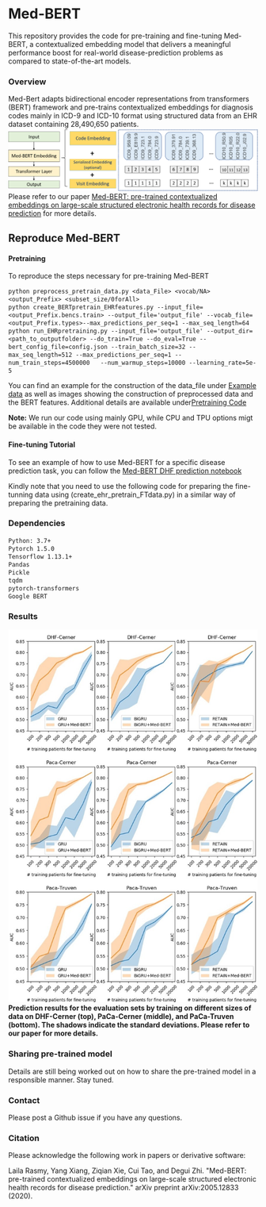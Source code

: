 # Med-BERT
This repository provides the code for pre-training and fine-tuning Med-BERT, a contextualized embedding model that delivers a meaningful performance boost for real-world disease-prediction problems as compared to state-of-the-art models.

### Overview
Med-Bert adapts bidirectional encoder representations from transformers (BERT) framework and pre-trains contextualized embeddings for diagnosis codes mainly in ICD-9 and ICD-10 format using structured data from an EHR dataset containing 28,490,650 patients. 
 ![Med-BERT_Structure](Med-BERT_Structure.png)
Please refer to our paper [Med-BERT: pre-trained contextualized embeddings on large-scale structured electronic health records for disease prediction](https://arxiv.org/abs/2005.12833) for more details.

  
## Reproduce Med-BERT
#### Pretraining

To reproduce the steps necessary for pre-training Med-BERT

    python preprocess_pretrain_data.py <data_File> <vocab/NA> <output_Prefix> <subset_size/0forAll>
    python create_BERTpretrain_EHRfeatures.py --input_file=<output_Prefix.bencs.train> --output_file='output_file' --vocab_file=<output_Prefix.types>--max_predictions_per_seq=1 --max_seq_length=64
    python run_EHRpretraining.py --input_file='output_file' --output_dir=<path_to_outputfolder> --do_train=True --do_eval=True --bert_config_file=config.json --train_batch_size=32 --max_seq_length=512 --max_predictions_per_seq=1 --num_train_steps=4500000   --num_warmup_steps=10000 --learning_rate=5e-5

You can find an example for the construction of the data_file under [Example data](Pretraining%20Code/Data%20Pre-processing%20Code/Example%20data) as well as images showing the construction of preprocessed data and the BERT features. Additional details are available under[Pretraining Code](Pretraining%20Code)

<B>Note:</B> We run our code using mainly GPU, while CPU and TPU options migt be available in the code they were not tested.

#### Fine-tuning Tutorial

To see an example of how to use Med-BERT for a specific disease prediction task, you can follow the [Med-BERT DHF prediction notebook](Fine-Tunning%20Tutorials/predicting_DHF_MED_BERT_LR.ipynb)

Kindly note that you need to use the following code for preparing the fine-tunning data using (create_ehr_pretrain_FTdata.py) in a similar way of preparing the pretraining data.


### Dependencies
    Python: 3.7+
    Pytorch 1.5.0
    Tensorflow 1.13.1+
    Pandas
    Pickle
    tqdm
    pytorch-transformers
    Google BERT
    

### Results
 ![Med-BERT Results](Med-BERT%20results.jpg) 
<B>Prediction results for the evaluation sets by training on different sizes of data on DHF-Cerner (top), PaCa-Cerner (middle), and PaCa-Truven (bottom). The shadows indicate the standard deviations. Please refer to our paper for more details.</B>
 
### Sharing pre-trained model

Details are still being worked out on how to share the pre-trained model in a responsible manner. Stay tuned.

### Contact

Please post a Github issue if you have any questions.

### Citation

Please acknowledge the following work in papers or derivative software:

Laila Rasmy, Yang Xiang, Ziqian Xie, Cui Tao, and Degui Zhi. "Med-BERT: pre-trained contextualized embeddings on large-scale structured electronic health records for disease prediction." arXiv preprint arXiv:2005.12833 (2020).



